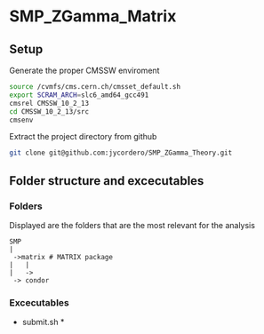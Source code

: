 # SMP_ZGamma_Matrix

## Setup

Generate the proper CMSSW enviroment

```bash
source /cvmfs/cms.cern.ch/cmsset_default.sh
export SCRAM_ARCH=slc6_amd64_gcc491
cmsrel CMSSW_10_2_13
cd CMSSW_10_2_13/src
cmsenv
```

Extract the project directory from github
```bash
git clone git@github.com:jycordero/SMP_ZGamma_Theory.git
```

## Folder structure and excecutables

### Folders
Displayed are the folders that are the most relevant for the analysis

```
SMP
|
 ->matrix # MATRIX package
|   |
|   -> 
 -> condor
```
### Excecutables

  * submit.sh
    * 
